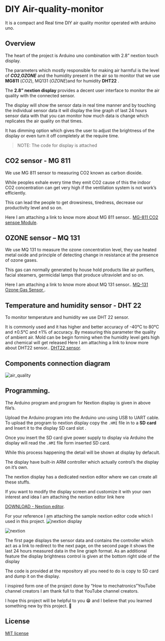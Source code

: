 # DIY Air-quality-monitor
It is a compact and Real time DIY air quality monitor operated with arduino uno.

## Overview
The heart of the project is Arduino uno combination with 2.8” nextion touch display.

The parameters which mostly responsible for making air harmful is the level of ***CO2***,***OZONE*** and the humidity present in the air so to monitor that we use **MG811** (_CO2_), MQ131 (_OZONE_)and for humidity **DHT22** .

The **2.8” nextion display** provides a decent user interface to monitor the air quality with the connected sensor.


The display will show the sensor data in real time manner and by touching the individual sensor data it will display the line graph of last 24 hours sensor data with that 
you can monitor how much data is change which replicates the air quality on that times.

It has dimming option which gives the user to adjust the brightness of the display or even turn it off completely at the require time.
>NOTE: The code for display is attached 

## CO2 sensor - MG 811
We use MG 811 sensor to measuring CO2 known as carbon dioxide.

While peoples exhale every time they emit CO2 cause of this the indoor CO2 concentration can get very high if the ventilation system is not work’s efficiently. 

This can lead the people to get drowsiness, tiredness, decrease our productivity level and so on.

Here I am attaching a link to know more about MG 811 sensor..
[MG-811 CO2 sensoe Module](https://sandboxelectronics.com/?p=147).

## OZONE sensor – MQ 131 
We use MQ 131 to measure the ozone concentration level, they use heated metal oxide and principle of detecting change in resistance at the presence of ozone gases.

This gas can normally generated by house hold products like air purifiers, facial steamers, germicidal lamps that produce ultraviolet and so on.

Here I am attaching a link to know more about MQ 131 sensor..
[MQ-131 Ozone Gas Sensor ](https://arduino.steamedu123.com/entry/MQ-131-Ozone-Gas-Sensor).

## Temperature and humidity sensor - DHT 22
To monitor temperature and humidity we use DHT 22 sensor. 

It is commonly used and it has higher and better accuracy of -40°C to 80°C and ±0.5°C and ±1% of accuracy.
By measuring this parameter the quality of ambient air.
Mold can be begin forming when the humidity level gets high and chemical will get released 
Here I am attaching a link to know more about DHT22 sensor..
[DHT22 sensor](https://components101.com/sensors/dht22-pinout-specs-datasheet).

## Components connection diagram

![air_quality](https://user-images.githubusercontent.com/121227685/219881374-080e3d99-3d8f-45d4-907a-e5fda5458a68.jpg)

## Programming.
The Arduino program and program for Nextion display is given in above file’s.

Upload the Arduino program into the Arduino uno using USB to UART cable.
To upload the program to nextion display copy the `.HMI` file in to a **SD** **card** and Insert it to the display SD card slot .

Once you insert the SD card give power supply to display via Arduino the display will read the `.HMI` file form inserted SD card. 

While this process happening the detail will be shown at display by defacult.

The display have built-in ARM controller which actually control’s the display on it’s own.

The nextion display has a dedicated nextion editor where we can create all these stuffs.

If you want to modify the display screen and customize it with your own interest and idea I am attaching the nextion editor link here

[DOWNLOAD - Nextion editor](https://nextion.tech/nextion-editor/).

For your reference I am attaching the sample nextion editor code which I used in this project.
![nextion display ](https://user-images.githubusercontent.com/121227685/219881650-d26b8d08-4a9f-475b-ba38-a64487102b12.jpg)


![nextion](https://user-images.githubusercontent.com/121227685/219881609-334e99b0-4180-41dd-b51e-d9357eade243.jpg)

The first page displays the sensor data and contains the controller which act as a link to redirect to the next page, 
on the second page it shows the last 24 hours measured data in the line graph format.
As an additional feature the display brightness control is given at the bottom right side of the display

The code is provided at the repository all you need to do is copy to SD card and dump it on the display.

I inspired form one of the project done by “How to mechatronics”YouTube channel creators I am thank full to that YouTube channel creators. 

I hope this project will be helpful to you :grin: and I believe that you learned something new by this project. :hugs:

## License

[MIT license](https://opensource.org/license/mit/)
